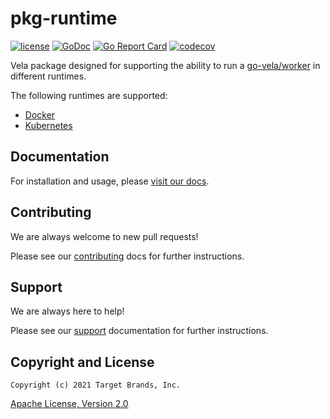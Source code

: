 # pkg-runtime

[![license](https://img.shields.io/crates/l/gl.svg)](../LICENSE)
[![GoDoc](https://godoc.org/github.com/go-vela/pkg-runtime?status.svg)](https://godoc.org/github.com/go-vela/pkg-runtime)
[![Go Report Card](https://goreportcard.com/badge/go-vela/pkg-runtime)](https://goreportcard.com/report/go-vela/pkg-runtime)
[![codecov](https://codecov.io/gh/go-vela/pkg-runtime/branch/master/graph/badge.svg)](https://codecov.io/gh/go-vela/pkg-runtime)

Vela package designed for supporting the ability to run a [go-vela/worker](https://github.com/go-vela/worker) in different runtimes.

The following runtimes are supported:

* [Docker](https://docker.io/)
* [Kubernetes](https://kubernetes.io/)

## Documentation

For installation and usage, please [visit our docs](https://go-vela.github.io/docs).

## Contributing

We are always welcome to new pull requests!

Please see our [contributing](CONTRIBUTING.md) docs for further instructions.

## Support

We are always here to help!

Please see our [support](SUPPORT.md) documentation for further instructions.

## Copyright and License

```
Copyright (c) 2021 Target Brands, Inc.
```

[Apache License, Version 2.0](http://www.apache.org/licenses/LICENSE-2.0)
